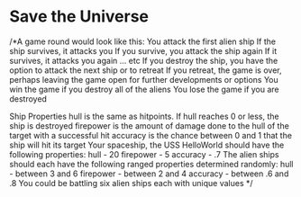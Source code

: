 # Save the Universe
 
/*A game round would look like this:
You attack the first alien ship
If the ship survives, it attacks you
If you survive, you attack the ship again
If it survives, it attacks you again … etc
If you destroy the ship, you have the option to attack the next ship or to retreat
If you retreat, the game is over, perhaps leaving the game open for further developments or options
You win the game if you destroy all of the aliens
You lose the game if you are destroyed


Ship Properties
hull is the same as hitpoints. If hull reaches 0 or less, the ship is destroyed
firepower is the amount of damage done to the hull of the target with a successful hit
accuracy is the chance between 0 and 1 that the ship will hit its target
Your spaceship, the USS HelloWorld should have the following properties:
hull - 20
firepower - 5
accuracy - .7
The alien ships should each have the following ranged properties determined randomly:
hull - between 3 and 6
firepower - between 2 and 4
accuracy - between .6 and .8
You could be battling six alien ships each with unique values */
